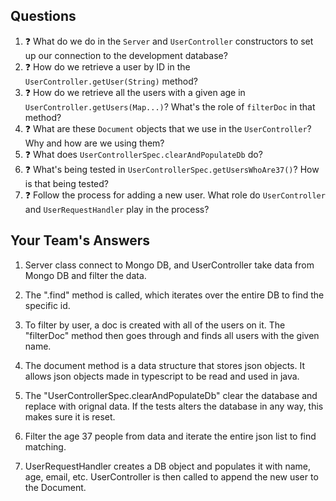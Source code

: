 ## Questions

1. :question: What do we do in the `Server` and `UserController` constructors
to set up our connection to the development database?
1. :question: How do we retrieve a user by ID in the `UserController.getUser(String)` method?
1. :question: How do we retrieve all the users with a given age 
in `UserController.getUsers(Map...)`? What's the role of `filterDoc` in that
method?
1. :question: What are these `Document` objects that we use in the `UserController`? 
Why and how are we using them?
1. :question: What does `UserControllerSpec.clearAndPopulateDb` do?
1. :question: What's being tested in `UserControllerSpec.getUsersWhoAre37()`?
How is that being tested?
1. :question: Follow the process for adding a new user. What role do `UserController` and 
`UserRequestHandler` play in the process?

## Your Team's Answers

1. Server class connect to Mongo DB, and UserController take data from Mongo DB and filter the data.

2. The ".find" method is called, which iterates over the entire DB to find the specific id.

3. To filter by user, a doc is created with all of the users on it. The "filterDoc" method then goes through and finds all users with the given name.

4. The document method is a data structure that stores json objects. It allows json objects made in typescript to be read and used in java.

5. The "UserControllerSpec.clearAndPopulateDb" clear the database and replace with orignal data. If the tests alters the database in any way, this makes sure it is reset.

6. Filter the age 37 people from data and iterate the entire json list to find matching.

7. UserRequestHandler creates a DB object and populates it with name, age, email, etc. UserController is then called to append the new user to the Document. 
